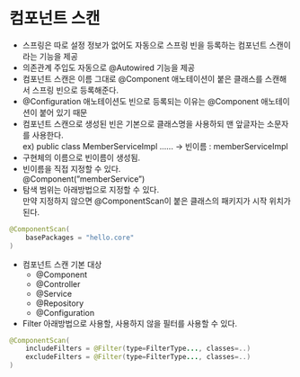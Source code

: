 # 컴포넌트 스캔

- 스프링은 따로 설정 정보가 없어도 자동으로 스프링 빈을 등록하는 컴포넌트 스캔이라는 기능을 제공
- 의존관계 주입도 자동으로 @Autowired 기능을 제공
- 컴포넌트 스캔은 이름 그대로  @Component 애노테이션이 붙은 클래스를 스캔해서 스프링 빈으로 등록해준다.
- @Configuration 애노테이션도 빈으로 등록되는 이유는 @Component 애노테이션이 붙어 있기 때문
- 컴포넌트 스캔으로 생성된 빈은 기본으로 클래스명을 사용하되 맨 앞글자는 소문자를 사용한다. <br>
  ex) public class MemberServiceImpl ...... → 빈이름 : memberServiceImpl
- 구현체의 이름으로 빈이름이 생성됨.
- 빈이름을 직접 지정할 수 있다. <br>
  @Component(”memberService”)
- 탐색 범위는 아래방법으로 지정할 수 있다. <br>
  만약 지정하지 않으면 @ComponentScan이 붙은 클래스의 패키지가 시작 위치가 된다.

```java
@ComponentScan(
	basePackages = "hello.core"
)
```

- 컴포넌트 스캔 기본 대상
    - @Component
    - @Controller
    - @Service
    - @Repository
    - @Configuration
- Filter
아래방법으로 사용할, 사용하지 않을 필터를 사용할 수 있다.

```java
@ComponentScan(
	includeFilters = @Filter(type=FilterType..., classes=..)
	excludeFilters = @Filter(type=FilterType..., classes=..)
)
```
